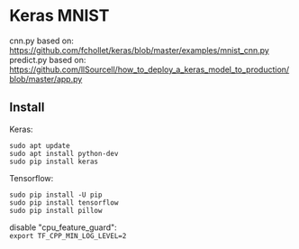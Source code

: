 # Keras MNIST

cnn.py based on:        https://github.com/fchollet/keras/blob/master/examples/mnist_cnn.py  
predict.py based on:    https://github.com/llSourcell/how_to_deploy_a_keras_model_to_production/blob/master/app.py  

## Install
Keras:  

    sudo apt update 
    sudo apt install python-dev 
    sudo pip install keras

Tensorflow:
    
    sudo pip install -U pip  
    sudo pip install tensorflow 
    sudo pip install pillow 
    
disable "cpu_feature_guard":  
`export TF_CPP_MIN_LOG_LEVEL=2`